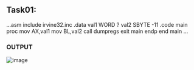 ## Task01:
...asm
include irvine32.inc
.data
val1 WORD ?
val2 SBYTE -11
.code
  main proc
	 mov AX,val1
	mov BL,val2
	call dumpregs
  exit
main endp
end main 
...
### OUTPUT
![image](https://github.com/user-attachments/assets/2fcf98ef-a345-4efd-9bb0-b1482a7ed323)
